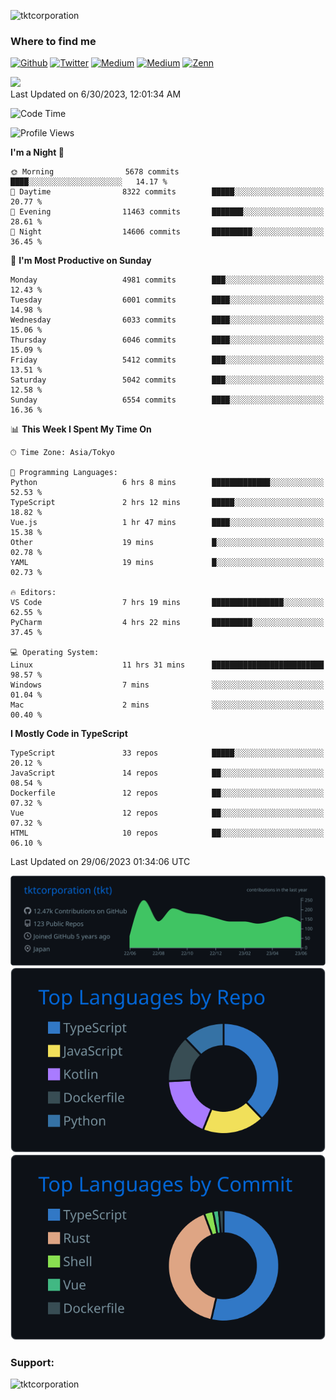 <p align="left"> <img src="https://komarev.com/ghpvc/?username=tktcorporation&label=Profile%20views&color=0e75b6&style=flat" alt="tktcorporation" /> </p>

<h3>Where to find me</h3>
<p>
<a href="https://github.com/tktcorporation" target="_blank"><img alt="Github" src="https://img.shields.io/badge/GitHub-%2312100E.svg?&style=for-the-badge&logo=Github&logoColor=white" /></a>
<a href="https://twitter.com/tktcorporation" target="_blank"><img alt="Twitter" src="https://img.shields.io/badge/twitter-%231DA1F2.svg?&style=for-the-badge&logo=twitter&logoColor=white" /></a>
<a href="https://www.linkedin.com/in/tktcorporation" target="_blank"><img alt="Medium" src="https://img.shields.io/badge/linkdin-0a66c2.svg?&style=for-the-badge&logo=linkedin&logoColor=white" /></a>
<a href="https://qiita.com/tktcorporation" target="_blank"><img alt="Medium" src="https://img.shields.io/badge/qiita-55C500.svg?&style=for-the-badge&logo=qiita&logoColor=white" /></a>
<a href="https://zenn.dev/tktcorporation" target="_blank"><img alt="Zenn" src="https://img.shields.io/badge/Zenn-3EA8FF.svg?&style=for-the-badge&logo=Zenn&logoColor=white" /></a>
</p>

<!--START_SECTION:lapras-card-->
<a href="https://lapras.com/public/tktcorporation" target="_blank" rel="noopener noreferrer"><img src="https://lapras-card-generator.vercel.app/api/svg?e=3.86&b=3.48&i=3.58&b1=%23232323&b2=%236d6d6d&i1=%23212121&i2=%23818181&l=en" width="300" ></a>  
Last Updated on 6/30/2023, 12:01:34 AM
<!--END_SECTION:lapras-card-->
  
<!--START_SECTION:waka-->
![Code Time](http://img.shields.io/badge/Code%20Time-1%2C054%20hrs%2013%20mins-blue)

![Profile Views](http://img.shields.io/badge/Profile%20Views-0-blue)

**I'm a Night 🦉** 

```text
🌞 Morning                5678 commits        ████░░░░░░░░░░░░░░░░░░░░░   14.17 % 
🌆 Daytime                8322 commits        █████░░░░░░░░░░░░░░░░░░░░   20.77 % 
🌃 Evening                11463 commits       ███████░░░░░░░░░░░░░░░░░░   28.61 % 
🌙 Night                  14606 commits       █████████░░░░░░░░░░░░░░░░   36.45 % 
```
📅 **I'm Most Productive on Sunday** 

```text
Monday                   4981 commits        ███░░░░░░░░░░░░░░░░░░░░░░   12.43 % 
Tuesday                  6001 commits        ████░░░░░░░░░░░░░░░░░░░░░   14.98 % 
Wednesday                6033 commits        ████░░░░░░░░░░░░░░░░░░░░░   15.06 % 
Thursday                 6046 commits        ████░░░░░░░░░░░░░░░░░░░░░   15.09 % 
Friday                   5412 commits        ███░░░░░░░░░░░░░░░░░░░░░░   13.51 % 
Saturday                 5042 commits        ███░░░░░░░░░░░░░░░░░░░░░░   12.58 % 
Sunday                   6554 commits        ████░░░░░░░░░░░░░░░░░░░░░   16.36 % 
```


📊 **This Week I Spent My Time On** 

```text
🕑︎ Time Zone: Asia/Tokyo

💬 Programming Languages: 
Python                   6 hrs 8 mins        █████████████░░░░░░░░░░░░   52.53 % 
TypeScript               2 hrs 12 mins       █████░░░░░░░░░░░░░░░░░░░░   18.82 % 
Vue.js                   1 hr 47 mins        ████░░░░░░░░░░░░░░░░░░░░░   15.38 % 
Other                    19 mins             █░░░░░░░░░░░░░░░░░░░░░░░░   02.78 % 
YAML                     19 mins             █░░░░░░░░░░░░░░░░░░░░░░░░   02.73 % 

🔥 Editors: 
VS Code                  7 hrs 19 mins       ████████████████░░░░░░░░░   62.55 % 
PyCharm                  4 hrs 22 mins       █████████░░░░░░░░░░░░░░░░   37.45 % 

💻 Operating System: 
Linux                    11 hrs 31 mins      █████████████████████████   98.57 % 
Windows                  7 mins              ░░░░░░░░░░░░░░░░░░░░░░░░░   01.04 % 
Mac                      2 mins              ░░░░░░░░░░░░░░░░░░░░░░░░░   00.40 % 
```

**I Mostly Code in TypeScript** 

```text
TypeScript               33 repos            █████░░░░░░░░░░░░░░░░░░░░   20.12 % 
JavaScript               14 repos            ██░░░░░░░░░░░░░░░░░░░░░░░   08.54 % 
Dockerfile               12 repos            ██░░░░░░░░░░░░░░░░░░░░░░░   07.32 % 
Vue                      12 repos            ██░░░░░░░░░░░░░░░░░░░░░░░   07.32 % 
HTML                     10 repos            ██░░░░░░░░░░░░░░░░░░░░░░░   06.10 % 
```




 Last Updated on 29/06/2023 01:34:06 UTC
<!--END_SECTION:waka-->

[![](https://raw.githubusercontent.com/tktcorporation/tktcorporation/master/profile-summary-card-output/github_dark/0-profile-details.svg)](https://github.com/vn7n24fzkq/github-profile-summary-cards)
[![](https://raw.githubusercontent.com/tktcorporation/tktcorporation/master/profile-summary-card-output/github_dark/1-repos-per-language.svg)](https://github.com/vn7n24fzkq/github-profile-summary-cards) [![](https://raw.githubusercontent.com/tktcorporation/tktcorporation/master/profile-summary-card-output/github_dark/2-most-commit-language.svg)](https://github.com/vn7n24fzkq/github-profile-summary-cards)

<h3 align="left">Support:</h3>
<p><a href="https://www.buymeacoffee.com/tktcorporation"> <img align="left" src="https://cdn.buymeacoffee.com/buttons/v2/default-yellow.png" height="50" width="210" alt="tktcorporation" /></a></p><br><br>
